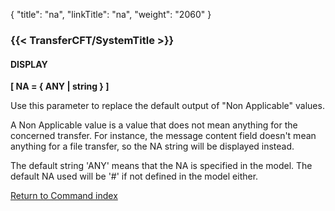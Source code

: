 {
    "title": "na",
    "linkTitle": "na",
    "weight": "2060"
}<span id="na"></span>

### {{< TransferCFT/SystemTitle  >}}

#### DISPLAY

****\[ NA = { ANY | string } \]****

Use this parameter to replace the default output of "Non Applicable" values.

A Non Applicable value is a value that does not mean anything for the concerned transfer. For instance, the message content field doesn't mean anything for a file transfer, so the NA string will be displayed instead.

The default string 'ANY' means that the NA is specified in the model. The default NA used will be '#' if not defined in the model either.

[Return to Command index](../../)
